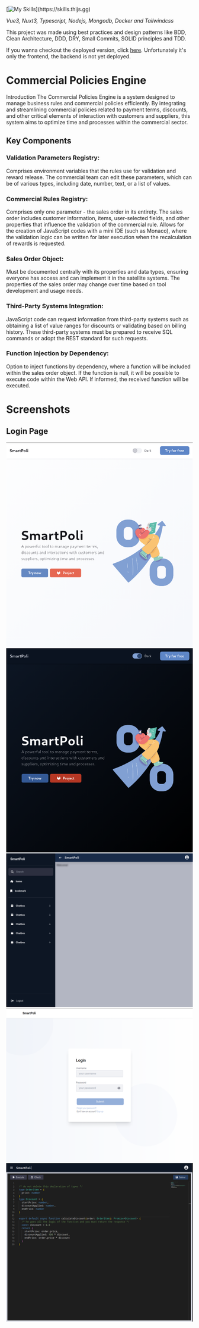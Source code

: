 [![My Skills](https://skills.thijs.gg/icons?i=vue,docker,ts,mongodb,nuxtjs,nodejs,tailwind,)](https://skills.thijs.gg)

_Vue3, Nuxt3, Typescript, Nodejs, Mongodb, Docker and Tailwindcss_

This project was made using best practices and design patterns like BDD, Clean Architecture, DDD, DRY, Small Commits, SOLID principles and TDD.

If you wanna checkout the deployed version, click [here](https://smartpoli.netlify.app/). Unfortunately it's only the frontend, the backend is not yet deployed.

# Commercial Policies Engine

Introduction
The Commercial Policies Engine is a system designed to manage business rules and commercial policies efficiently. By integrating and streamlining commercial policies related to payment terms, discounts, and other critical elements of interaction with customers and suppliers, this system aims to optimize time and processes within the commercial sector.

## Key Components

### Validation Parameters Registry:

Comprises environment variables that the rules use for validation and reward release.
The commercial team can edit these parameters, which can be of various types, including date, number, text, or a list of values.

### Commercial Rules Registry:

Comprises only one parameter - the sales order in its entirety.
The sales order includes customer information, items, user-selected fields, and other properties that influence the validation of the commercial rule.
Allows for the creation of JavaScript codes with a mini IDE (such as Monaco), where the validation logic can be written for later execution when the recalculation of rewards is requested.

### Sales Order Object:

Must be documented centrally with its properties and data types, ensuring everyone has access and can implement it in the satellite systems.
The properties of the sales order may change over time based on tool development and usage needs.

### Third-Party Systems Integration:

JavaScript code can request information from third-party systems such as obtaining a list of value ranges for discounts or validating based on billing history.
These third-party systems must be prepared to receive SQL commands or adopt the REST standard for such requests.

### Function Injection by Dependency:

Option to inject functions by dependency, where a function will be included within the sales order object.
If the function is null, it will be possible to execute code within the Web API. If informed, the received function will be executed.

# Screenshots

## Login Page

![LandingPageLight](./documentation/screenshots/landing_page_light.png)
![LandingPageDark](./documentation/screenshots/landing_page_dark.png)
![HomeScreen](./documentation/screenshots/home_screen.png)
![LoginScreen](./documentation/screenshots/login_screen.png)
![EditorScreen](./documentation/screenshots/editor.png)
